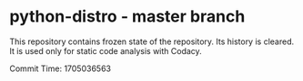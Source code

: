 # python-distro - master branch

This repository contains frozen state of the repository.
Its history is cleared. It is used only for static code
analysis with Codacy.

Commit Time: 1705036563